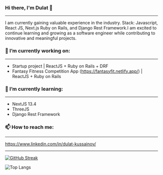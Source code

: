 ### Hi there, I'm Dulat 👋

____________________________________
I am currently gaining valuable experience in the industry. 
Stack: Javascript, React JS, Next.js Ruby on Rails, and Django Rest Framework.I am excited to continue learning and growing as a software engineer while contributing to innovative and meaningful projects.

### 🔭 I’m currently working on:
____________________________________
* Startup project | ReactJS + Ruby on Rails + DRF
* Fantasy Fitness Competition App (https://fantasyfit.netlify.app/) | ReactJS + Ruby on Rails

### 🌱 I’m currently learning:
____________________________________
* NextJS 13.4
* ThreeJS
* Django Rest Framework


### 📫 How to reach me: 
____________________________________

https://www.linkedin.com/in/dulat-kussainov/

____________________________________

[![GitHub Streak](https://streak-stats.demolab.com?user=dkussainov&theme=green-nur)](https://git.io/streak-stats)

![Top Langs](https://github-readme-stats.vercel.app/api/top-langs/?username=dkussainov&layout=compact)
